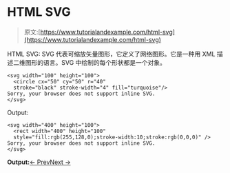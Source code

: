 # HTML SVG

> 原文:[https://www.tutorialandexample.com/html-svg](https://www.tutorialandexample.com/html-svg)

HTML SVG: SVG 代表可缩放矢量图形，它定义了网络图形。它是一种用 XML 描述二维图形的语言。SVG 中绘制的每个形状都是一个对象。

```
<svg width="100" height="100">  
  <circle cx="50" cy="50" r="40"  
  stroke="black" stroke-width="4" fill="turquoise"/>  
Sorry, your browser does not support inline SVG.  
</svg>
```

Output:

```
<svg width="400" height="100">  
  <rect width="400" height="100"   
  style="fill:rgb(255,128,0);stroke-width:10;stroke:rgb(0,0,0)" />  
Sorry, your browser does not support inline SVG.  
</svg>
```

**Output:**[← Prev](https://www.tutorialandexample.com/html-canvas)[Next →](https://www.tutorialandexample.com/html-audio)